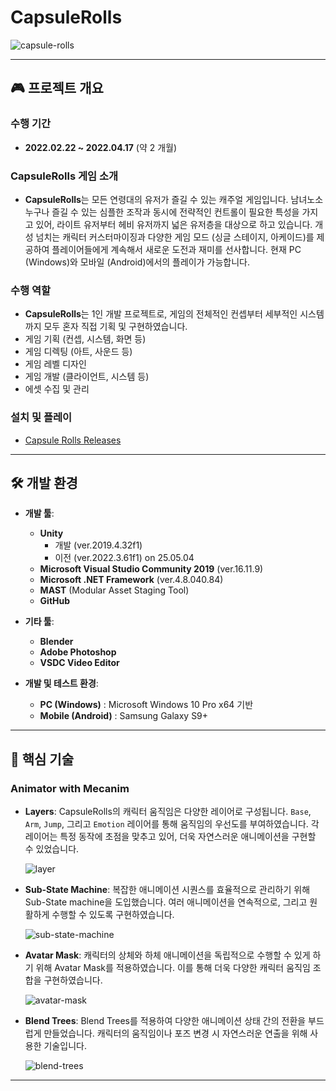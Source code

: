 # CapsuleRolls

![capsule-rolls](https://github.com/johnhjh/CapsuleRolls-Releases/assets/59155657/b20544e2-3753-4da7-a8be-c7e56bc58f7b)

---

## 🎮 프로젝트 개요

### 수행 기간

- **2022.02.22 ~ 2022.04.17** (약 2 개월)

### CapsuleRolls 게임 소개

- **CapsuleRolls**는 모든 연령대의 유저가 즐길 수 있는 캐주얼 게임입니다. 남녀노소 누구나 즐길 수 있는 심플한 조작과 동시에 전략적인 컨트롤이 필요한 특성을 가지고 있어, 라이트 유저부터 헤비 유저까지 넓은 유저층을 대상으로 하고 있습니다. 개성 넘치는 캐릭터 커스터마이징과 다양한 게임 모드 (싱글 스테이지, 아케이드)를 제공하여 플레이어들에게 계속해서 새로운 도전과 재미를 선사합니다. 현재 PC (Windows)와 모바일 (Android)에서의 플레이가 가능합니다.

### 수행 역할

- **CapsuleRolls**는 1인 개발 프로젝트로, 게임의 전체적인 컨셉부터 세부적인 시스템까지 모두 혼자 직접 기획 및 구현하였습니다.
- 게임 기획 (컨셉, 시스템, 화면 등)
- 게임 디렉팅 (아트, 사운드 등)
- 게임 레벨 디자인
- 게임 개발 (클라이언트, 시스템 등)
- 에셋 수집 및 관리

### 설치 및 플레이

- [Capsule Rolls Releases](https://github.com/johnhjh/CapsuleRolls-Releases)

---

## 🛠 개발 환경

- **개발 툴**:

  - **Unity**
    - 개발 (ver.2019.4.32f1)
    - 이전 (ver.2022.3.61f1) on 25.05.04
  - **Microsoft Visual Studio Community 2019** (ver.16.11.9)
  - **Microsoft .NET Framework** (ver.4.8.040.84)
  - **MAST** (Modular Asset Staging Tool)
  - **GitHub**

- **기타 툴**:

  - **Blender**
  - **Adobe Photoshop**
  - **VSDC Video Editor**

- **개발 및 테스트 환경**:
  - **PC (Windows)** : Microsoft Windows 10 Pro x64 기반
  - **Mobile (Android)** : Samsung Galaxy S9+

---

## 🌟 핵심 기술

### Animator with Mecanim

- **Layers**: CapsuleRolls의 캐릭터 움직임은 다양한 레이어로 구성됩니다. `Base`, `Arm`, `Jump`, 그리고 `Emotion` 레이어를 통해 움직임의 우선도를 부여하였습니다. 각 레이어는 특정 동작에 초점을 맞추고 있어, 더욱 자연스러운 애니메이션을 구현할 수 있었습니다.

  ![layer](https://github.com/johnhjh/CapsuleRolls/assets/59155657/5790d93d-d2b7-4d72-b7c7-2d014fbe115b)

- **Sub-State Machine**: 복잡한 애니메이션 시퀀스를 효율적으로 관리하기 위해 Sub-State machine을 도입했습니다. 여러 애니메이션을 연속적으로, 그리고 원활하게 수행할 수 있도록 구현하였습니다.

  ![sub-state-machine](https://github.com/johnhjh/CapsuleRolls/assets/59155657/0ca82fde-7fa1-42ac-af61-05b251853dde)

- **Avatar Mask**: 캐릭터의 상체와 하체 애니메이션을 독립적으로 수행할 수 있게 하기 위해 Avatar Mask를 적용하였습니다. 이를 통해 더욱 다양한 캐릭터 움직임 조합을 구현하였습니다.

  ![avatar-mask](https://github.com/johnhjh/CapsuleRolls/assets/59155657/0caf4732-ee59-4ef3-9475-dfc8446cc08f)

- **Blend Trees**: Blend Trees를 적용하여 다양한 애니메이션 상태 간의 전환을 부드럽게 만들었습니다. 캐릭터의 움직임이나 포즈 변경 시 자연스러운 연출을 위해 사용한 기술입니다.

  ![blend-trees](https://github.com/johnhjh/CapsuleRolls/assets/59155657/1dc48adf-c92e-4445-bca5-dbc1854f964f)

---

